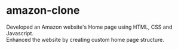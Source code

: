 # amazon-clone

Developed an Amazon website's Home page using HTML, CSS and Javascript.
<br>
Enhanced the website by creating custom home page structure.
